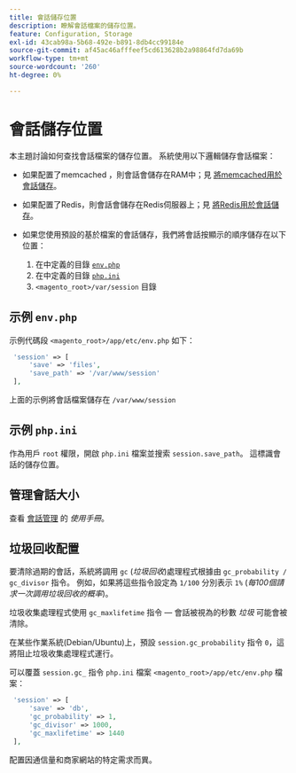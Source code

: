 ```yaml
---
title: 會話儲存位置
description: 瞭解會話檔案的儲存位置。
feature: Configuration, Storage
exl-id: 43cab98a-5b68-492e-b891-8db4cc99184e
source-git-commit: af45ac46afffeef5cd613628b2a98864fd7da69b
workflow-type: tm+mt
source-wordcount: '260'
ht-degree: 0%

---
```


# 會話儲存位置

本主題討論如何查找會話檔案的儲存位置。 系統使用以下邏輯儲存會話檔案：

- 如果配置了memcached ，則會話會儲存在RAM中；見 [將memcached用於會話儲存](memcached.md)。
- 如果配置了Redis，則會話會儲存在Redis伺服器上；見 [將Redis用於會話儲存](../cache/redis-session.md)。
- 如果您使用預設的基於檔案的會話儲存，我們將會話按顯示的順序儲存在以下位置：

   1. 在中定義的目錄 [`env.php`](#example-in-envphp)
   1. 在中定義的目錄 [`php.ini`](#example-in-phpini)
   1. `<magento_root>/var/session` 目錄

## 示例 `env.php`

示例代碼段 `<magento_root>/app/etc/env.php` 如下：

```php
 'session' => [
     'save' => 'files',
     'save_path' => '/var/www/session'
 ],
```

上面的示例將會話檔案儲存在 `/var/www/session`

## 示例 `php.ini`

作為用戶 `root` 權限，開啟 `php.ini` 檔案並搜索 `session.save_path`。 這標識會話的儲存位置。

## 管理會話大小

查看 [會話管理](https://docs.magento.com/user-guide/stores/security-session-management.html) 的 _使用手冊_。

## 垃圾回收配置

要清除過期的會話，系統將調用 `gc` (_垃圾回收_)處理程式根據由 `gc_probability / gc_divisor` 指令。 例如，如果將這些指令設定為 `1/100` 分別表示 `1%` (_每100個請求一次調用垃圾回收的概率_)。

垃圾收集處理程式使用 `gc_maxlifetime` 指令 — 會話被視為的秒數 _垃圾_ 可能會被清除。

在某些作業系統(Debian/Ubuntu)上，預設 `session.gc_probability` 指令 `0`，這將阻止垃圾收集處理程式運行。

可以覆蓋 `session.gc_` 指令 `php.ini` 檔案 `<magento_root>/app/etc/env.php` 檔案：

```php
 'session' => [
     'save' => 'db',
     'gc_probability' => 1,
     'gc_divisor' => 1000,
     'gc_maxlifetime' => 1440
 ],
```

配置因通信量和商家網站的特定需求而異。
